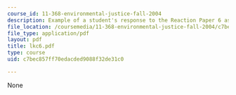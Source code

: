 ```yaml
---
course_id: 11-368-environmental-justice-fall-2004
description: Example of a student's response to the Reaction Paper 6 assignment.
file_location: /coursemedia/11-368-environmental-justice-fall-2004/c7bec857ff70edacded9088f32de31c0_lkc6.pdf
file_type: application/pdf
layout: pdf
title: lkc6.pdf
type: course
uid: c7bec857ff70edacded9088f32de31c0

---
```

None